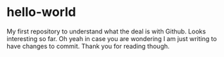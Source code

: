 # hello-world
My first repository to understand what the deal is with Github.
Looks interesting so far.
Oh yeah in case you are wondering I am just writing to have changes to commit.
Thank you for reading though.
